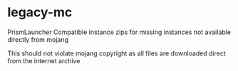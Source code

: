 # legacy-mc
PrismLauncher Compatible instance zips for missing instances not available directly from mojang

This should not violate mojang copyright as all files are downloaded direct from the internet archive
